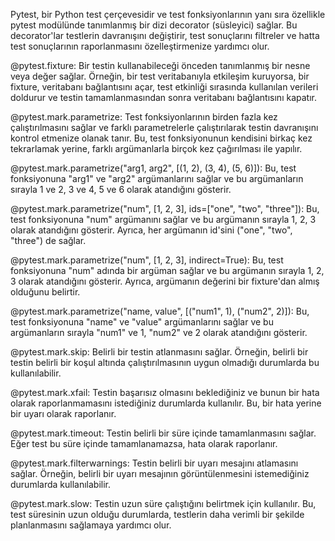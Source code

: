 Pytest, bir Python test çerçevesidir ve test fonksiyonlarının yanı sıra özellikle pytest modülünde tanımlanmış bir dizi decorator (süsleyici) sağlar. Bu decorator'lar testlerin davranışını değiştirir, test sonuçlarını filtreler ve hatta test sonuçlarının raporlanmasını özelleştirmenize yardımcı olur.

@pytest.fixture: Bir testin kullanabileceği önceden tanımlanmış bir nesne veya değer sağlar. Örneğin, bir test veritabanıyla etkileşim kuruyorsa, bir fixture, veritabanı bağlantısını açar, test etkinliği sırasında kullanılan verileri doldurur ve testin tamamlanmasından sonra veritabanı bağlantısını kapatır.

@pytest.mark.parametrize: Test fonksiyonlarının birden fazla kez çalıştırılmasını sağlar ve farklı parametrelerle çalıştırılarak testin davranışını kontrol etmenize olanak tanır. Bu, test fonksiyonunun kendisini birkaç kez tekrarlamak yerine, farklı argümanlarla birçok kez çağırılması ile yapılır.

@pytest.mark.parametrize("arg1, arg2", [(1, 2), (3, 4), (5, 6)]): Bu, test fonksiyonuna "arg1" ve "arg2" argümanlarını sağlar ve bu argümanların sırayla 1 ve 2, 3 ve 4, 5 ve 6 olarak atandığını gösterir.

@pytest.mark.parametrize("num", [1, 2, 3], ids=["one", "two", "three"]): Bu, test fonksiyonuna "num" argümanını sağlar ve bu argümanın sırayla 1, 2, 3 olarak atandığını gösterir. Ayrıca, her argümanın id'sini ("one", "two", "three") de sağlar.

@pytest.mark.parametrize("num", [1, 2, 3], indirect=True): Bu, test fonksiyonuna "num" adında bir argüman sağlar ve bu argümanın sırayla 1, 2, 3 olarak atandığını gösterir. Ayrıca, argümanın değerini bir fixture'dan almış olduğunu belirtir.

@pytest.mark.parametrize("name, value", [("num1", 1), ("num2", 2)]): Bu, test fonksiyonuna "name" ve "value" argümanlarını sağlar ve bu argümanların sırayla "num1" ve 1, "num2" ve 2 olarak atandığını gösterir.

@pytest.mark.skip: Belirli bir testin atlanmasını sağlar. Örneğin, belirli bir testin belirli bir koşul altında çalıştırılmasının uygun olmadığı durumlarda bu kullanılabilir.

@pytest.mark.xfail: Testin başarısız olmasını beklediğiniz ve bunun bir hata olarak raporlanmamasını istediğiniz durumlarda kullanılır. Bu, bir hata yerine bir uyarı olarak raporlanır.

@pytest.mark.timeout: Testin belirli bir süre içinde tamamlanmasını sağlar. Eğer test bu süre içinde tamamlanamazsa, hata olarak raporlanır.

@pytest.mark.filterwarnings: Testin belirli bir uyarı mesajını atlamasını sağlar. Örneğin, belirli bir uyarı mesajının görüntülenmesini istemediğiniz durumlarda kullanılabilir.

@pytest.mark.slow: Testin uzun süre çalıştığını belirtmek için kullanılır. Bu, test süresinin uzun olduğu durumlarda, testlerin daha verimli bir şekilde planlanmasını sağlamaya yardımcı olur.
